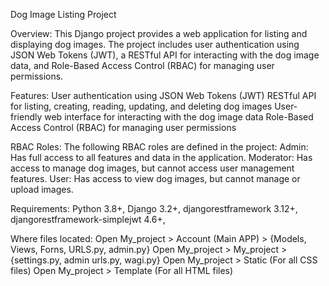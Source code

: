 Dog Image Listing Project

Overview:
This Django project provides a web application for listing and displaying dog images. The project includes user authentication using JSON Web Tokens (JWT), a RESTful API for interacting with the dog image data, and Role-Based Access Control (RBAC) for managing user permissions.

Features:
User authentication using JSON Web Tokens (JWT)
RESTful API for listing, creating, reading, updating, and deleting dog images
User-friendly web interface for interacting with the dog image data
Role-Based Access Control (RBAC) for managing user permissions

RBAC Roles:
The following RBAC roles are defined in the project:
Admin: Has full access to all features and data in the application.
Moderator: Has access to manage dog images, but cannot access user management features.
User: Has access to view dog images, but cannot manage or upload images.

Requirements:
Python 3.8+,
Django 3.2+,
djangorestframework 3.12+,
djangorestframework-simplejwt 4.6+,

Where files located:
Open My_project > Account (Main APP) > {Models, Views, Forns, URLS.py, admin.py}
Open My_project > My_project > {settings.py, admin urls.py, wagi.py}
Open My_project > Static (For all CSS files)
Open My_project > Template (For all HTML files)
